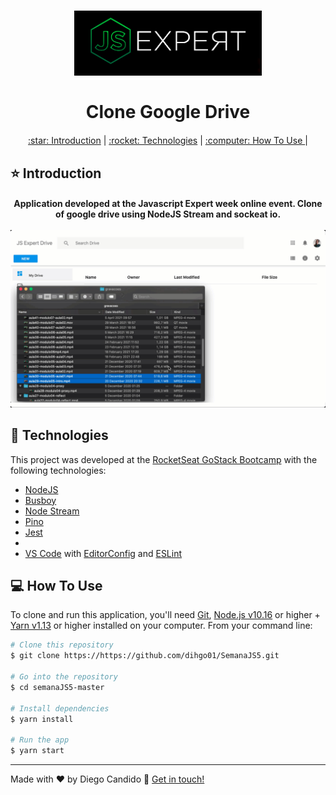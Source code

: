 <h1 align="center">
    <img alt="week js" src="https://github.com/dihgo01/SemanaJS5/blob/main/resources/jsImage.png" width ="300px" heigth="300px" />
    <br>
    <br>
   Clone Google Drive
</h1>


<div align="center" style="margin: 20px;">
  <p align="center" >
  <a href="#star-introduction"> :star: Introduction</a> |
  <a href="#rocket-technologies"> :rocket: Technologies</a> |
  <a href="#computer-how-to-use"> :computer: How To Use </a> |
  </p>
</div>

## :star: Introduction

   <h4 align="center"style="margin-bottom= 50px;">
      Application developed at the Javascript Expert week online event. Clone of google drive using NodeJS Stream and sockeat io.
      <br>
      <br>
      <img alt="week js" src="https://github.com/dihgo01/SemanaJS5/blob/main/resources/demo.gif" width ="800px" heigth="600px" />
  </h4>
    
   
## :rocket: Technologies

This project was developed at the [RocketSeat GoStack Bootcamp](https://rocketseat.com.br/bootcamp) with the following technologies:

-  [NodeJS](https://nodejs.org/en/)
-  [Busboy](https://www.npmjs.com/package/busboy)
-  [Node Stream](https://nodejs.org/api/stream.html)
-  [Pino](https://github.com/pinojs/pino)
-  [Jest](https://jestjs.io/pt-BR/)
-  
-  [VS Code][vc] with [EditorConfig][vceditconfig] and [ESLint][vceslint]

## :computer: How To Use

To clone and run this application, you'll need [Git](https://git-scm.com), [Node.js v10.16][nodejs] or higher + [Yarn v1.13][yarn] or higher installed on your computer. From your command line:

```bash
# Clone this repository
$ git clone https://https://github.com/dihgo01/SemanaJS5.git

# Go into the repository
$ cd semanaJS5-master

# Install dependencies
$ yarn install

# Run the app
$ yarn start
```

---

Made with ♥ by Diego Candido :wave: [Get in touch!](https://www.linkedin.com/in/diego-c-c-s/)

[nodejs]: https://nodejs.org/
[yarn]: https://yarnpkg.com/
[vc]: https://code.visualstudio.com/
[vceditconfig]: https://marketplace.visualstudio.com/items?itemName=EditorConfig.EditorConfig
[vceslint]: https://marketplace.visualstudio.com/items?itemName=dbaeumer.vscode-eslint
